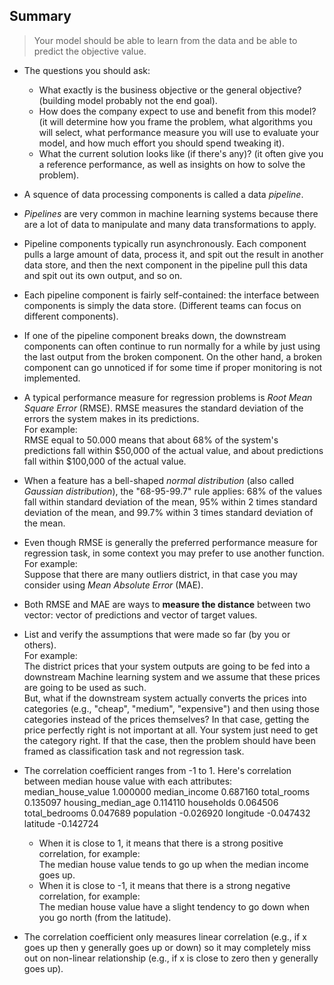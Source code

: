 ## Summary

> Your model should be able to learn from the data and be able to predict the objective value.

- The questions you should ask:
  - What exactly is the business objective or the general objective? (building model probably not the end goal).
  - How does the company expect to use and benefit from this model? (it will determine how you frame the problem, what algorithms you will select, what performance measure you will use to evaluate your model, and how much effort you should spend tweaking it).
  - What the current solution looks like (if there's any)? (it often give you a reference performance, as well as insights on how to solve the problem).

- A squence of data processing components is called a data _pipeline_.
- _Pipelines_ are very common in machine learning systems because there are a lot of data to manipulate and many data transformations to apply.
- Pipeline components typically run asynchronously. Each component pulls a large amount of data, process it, and spit out the result in another data store, and then the next component in the pipeline pull this data and spit out its own output, and so on.
- Each pipeline component is fairly self-contained: the interface between components is simply the data store. (Different teams can focus on different components).
- If one of the pipeline component breaks down, the downstream components can often continue to run normally for a while by just using the last output from the broken component. On the other hand, a broken component can go unnoticed if for some time if proper monitoring is not implemented.

- A typical performance measure for regression problems is _Root Mean Square Error_ (RMSE). RMSE measures the standard deviation of the errors the system makes in its predictions. <br>
For example: <br>
RMSE equal to 50.000 means that about 68% of the system's predictions fall within $50,000 of the actual value, and about predictions fall within $100,000 of the actual value. <br>
- When a feature has a bell-shaped _normal distribution_ (also called _Gaussian distribution_), the "68-95-99.7" rule applies: 68% of the values fall within standard deviation of the mean, 95% within 2 times standard deviation of the mean, and 99.7% within 3 times standard deviation of the mean.

- Even though RMSE is generally the preferred performance measure for regression task, in some context you may prefer to use another function. <br>
For example: <br>
Suppose that there are many outliers district, in that case you may consider using _Mean Absolute Error_ (MAE).

- Both RMSE and MAE are ways to __measure the distance__ between two vector: vector of predictions and vector of target values.

- List and verify the assumptions that were made so far (by you or others). <br>
For example: <br>
The district prices that your system outputs are going to be fed into a downstream Machine learning system and we assume that these prices are going to be used as such. <br>
But, what if the downstream system actually converts the prices into categories (e.g., "cheap", "medium", "expensive") and then using those categories instead of the prices themselves? In that case, getting the price perfectly right is not important at all. Your system just need to get the category right. If that the case, then the problem should have been framed as classification task and not regression task.

- The correlation coefficient ranges from -1 to 1. Here's correlation between median house value with each attributes: <br>
median_house_value    1.000000
median_income         0.687160
total_rooms           0.135097
housing_median_age    0.114110
households            0.064506
total_bedrooms        0.047689
population           -0.026920
longitude            -0.047432
latitude             -0.142724

  - When it is close to 1, it means that there is a strong positive correlation, for example: <br>
    The median house value tends to go up when the median income goes up. <br>
  - When it is close to -1, it means that there is a strong negative correlation, for example: <br>
    The median house value have a slight tendency to go down when you go north (from the latitude).

- The correlation coefficient only measures linear correlation (e.g., if x goes up then y generally goes up or down) so it may completely miss out on non-linear relationship (e.g., if x is close to zero then y generally goes up).
